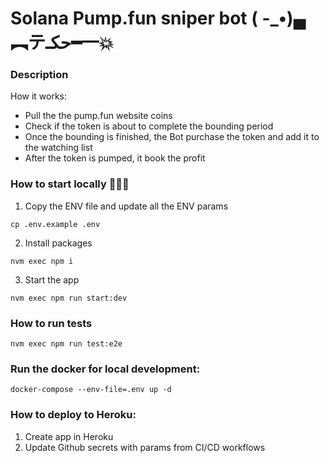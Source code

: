 # Solana Pump.fun sniper bot ( -_•)▄︻テحكـ━一💥

### Description
How it works:
- Pull the the pump.fun website coins 
- Check if the token is about to complete the bounding period 
- Once the bounding is finished, the Bot purchase the token and add it to the watching list 
- After the token is pumped, it book the profit

### How to start locally 👨🏼‍💻

1. Copy the ENV file and update all the ENV params
```shell
cp .env.example .env
```

2. Install packages
```shell
nvm exec npm i
```

3. Start the app
```shell
nvm exec npm run start:dev
```


### How to run tests
```shell
nvm exec npm run test:e2e
```

### Run the docker for local development:
```shell
docker-compose --env-file=.env up -d
```

### How to deploy to Heroku:
1. Create app in Heroku
2. Update Github secrets with params from CI/CD workflows